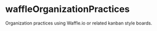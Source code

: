 # waffleOrganizationPractices
Organization practices using Waffle.io or related kanban style boards.
